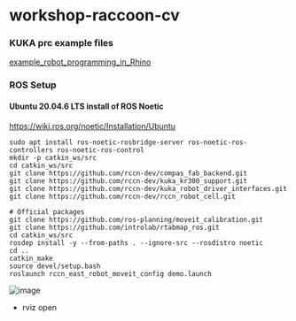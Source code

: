 # workshop-raccoon-cv



### KUKA prc example files
[example_robot_programming_in_Rhino](https://drive.google.com/file/d/1kzzR0gK_d3wgkkV1yESv7XUb84CfU9Pq/view?usp=sharing)


### ROS Setup
#### Ubuntu 20.04.6 LTS install of ROS Noetic
https://wiki.ros.org/noetic/Installation/Ubuntu

```
sudo apt install ros-noetic-rosbridge-server ros-noetic-ros-controllers ros-noetic-ros-control
mkdir -p catkin_ws/src
cd catkin_ws/src
git clone https://github.com/rccn-dev/compas_fab_backend.git
git clone https://github.com/rccn-dev/kuka_kr300_support.git
git clone https://github.com/rccn-dev/kuka_robot_driver_interfaces.git
git clone https://github.com/rccn-dev/rccn_robot_cell.git

# Official packages
git clone https://github.com/ros-planning/moveit_calibration.git
git clone https://github.com/introlab/rtabmap_ros.git
cd catkin_ws/src
rosdep install -y --from-paths . --ignore-src --rosdistro noetic
cd ..
catkin_make
source devel/setup.bash
roslaunch rccn_east_robot_moveit_config demo.launch
```
  
  ![image](rviz_open.PNG)   

  * rviz open

